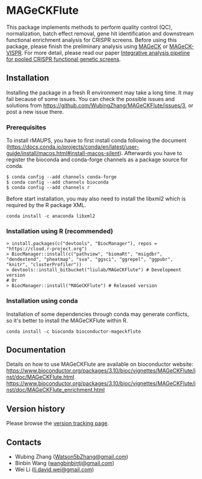 
# MAGeCKFlute
This package implements methods to perform quality control (QC), normalization, batch effect removal, gene hit identification and downstream functional enrichment analysis for CRISPR screens. Before using this package, please finish the preliminary analysis using [MAGeCK](https://sourceforge.net/p/mageck/wiki/Home/) or [MAGeCK-VISPR](https://bitbucket.org/liulab/mageck-vispr/src/master/). For more detail, please read our paper [Integrative analysis pipeline for pooled CRISPR functional genetic screens](https://www.nature.com/articles/s41596-018-0113-7).


## Installation
Installing the package in a fresh R environment may take a long time. It may fail because of some issues. You can check the possible issues and solutions from https://github.com/WubingZhang/MAGeCKFlute/issues/3, or post a new issue there.


### Prerequisites
To install rMAUPS, you have to first install conda following the document (https://docs.conda.io/projects/conda/en/latest/user-guide/install/macos.html#install-macos-silent). Afterwards you have to register the bioconda and conda-forge channels as a package source for conda.

~~~
$ conda config --add channels conda-forge
$ conda config --add channels bioconda
$ conda config --add channels r
~~~

Before start installation, you may also need to install the libxml2 which is required by the R package XML.
~~~
conda install -c anaconda libxml2
~~~

### Installation using R (recommended)
~~~
> install.packages(c("devtools", "BiocManager"), repos = "https://cloud.r-project.org")
> BiocManager::install(c("pathview", "biomaRt", "msigdbr", "dendextend", "pheatmap", "sva", "ggsci", "ggrepel", "ggpubr", "knitr", "clusterProfiler"))
> devtools::install_bitbucket("liulab/MAGeCKFlute") # Development version
# Or
> BiocManager::install("MAGeCKFlute") # Released version
~~~

### Installation using conda

Installation of some dependencies through conda may generate conflicts, so it's better to install the MAGeCKFlute within R.

~~~
conda install -c bioconda bioconductor-mageckflute
~~~


## Documentation
Details on how to use MAGeCKFlute are available on bioconductor website:
https://www.bioconductor.org/packages/3.10/bioc/vignettes/MAGeCKFlute/inst/doc/MAGeCKFlute.html
https://www.bioconductor.org/packages/3.10/bioc/vignettes/MAGeCKFlute/inst/doc/MAGeCKFlute_enrichment.html


## Version history
Please browse the [version tracking page](https://www.bioconductor.org/packages/3.10/bioc/news/MAGeCKFlute/NEWS).
	
## Contacts

* Wubing Zhang (Watson5bZhang@gmail.com)
* Binbin Wang (wangbinbintj@gmail.com)
* Wei Li (li.david.wei@gmail.com)
